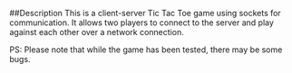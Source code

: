 ##Description
This is a client-server Tic Tac Toe game using sockets for communication. 
It allows two players to connect to the server and play against each other over a network connection.

PS:
Please note that while the game has been tested, there may be some bugs.
